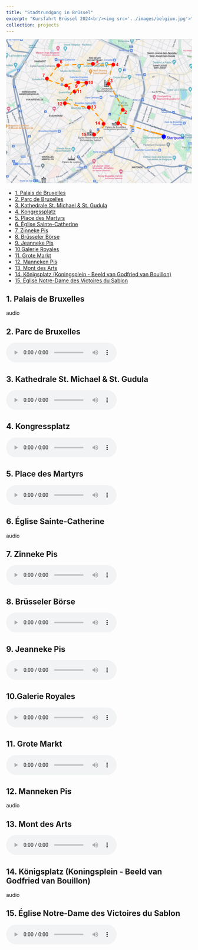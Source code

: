 ```yaml
---
title: "Stadtrundgang in Brüssel"
excerpt: "Kursfahrt Brüssel 2024<br/><img src='../images/belgium.jpg'>"
collection: projects
---
```


![Karte](/images/karte-bruessel.png)

- [1. Palais de Bruxelles](#1-palais-de-bruxelles)
- [2. Parc de Bruxelles](#2-parc-de-bruxelles)
- [3. Kathedrale St. Michael \& St. Gudula](#3-kathedrale-st-michael--st-gudula)
- [4. Kongressplatz](#4-kongressplatz)
- [5. Place des Martyrs](#5-place-des-martyrs)
- [6. Église Sainte-Catherine](#6-église-sainte-catherine)
- [7. Zinneke Pis](#7-zinneke-pis)
- [8. Brüsseler Börse](#8-brüsseler-börse)
- [9. Jeanneke Pis](#9-jeanneke-pis)
- [10.Galerie Royales](#10galerie-royales)
- [11. Grote Markt](#11-grote-markt)
- [12. Manneken Pis](#12-manneken-pis)
- [13. Mont des Arts](#13-mont-des-arts)
- [14. Königsplatz (Koningsplein - Beeld van Godfried van Bouillon)](#14-königsplatz-koningsplein---beeld-van-godfried-van-bouillon)
- [15. Église Notre-Dame des Victoires du Sablon](#15-église-notre-dame-des-victoires-du-sablon)


## 1. Palais de Bruxelles

audio

## 2. Parc de Bruxelles

<audio controls src="/assets/audio/parcBrussel.m4a"></audio>

## 3. Kathedrale St. Michael & St. Gudula

<audio controls src="/assets/audio/kathedrale.mp4"></audio>

## 4. Kongressplatz

<audio controls src="/assets/audio/kongressplatz.m4a"></audio>

## 5. Place des Martyrs

<audio controls src="/assets/audio/placeMartyrs.m4a"></audio>

## 6. Église Sainte-Catherine

audio

## 7. Zinneke Pis

<audio controls src="/assets/audio/zinnekepis.m4a"></audio>

## 8. Brüsseler Börse

<audio controls src="/assets/audio/boerse.mp4"></audio>

## 9. Jeanneke Pis

<audio controls src="/assets/audio/jannekepis.m4a"></audio>

## 10.Galerie Royales

<audio controls src="/assets/audio/galeriesroyales.m4a"></audio>

## 11. Grote Markt

<audio controls src="/assets/audio/groteMarkt.m4a"></audio>

## 12. Manneken Pis

audio

## 13. Mont des Arts

<audio controls src="/assets/audio/kunstberg.mp4"></audio>

## 14. Königsplatz (Koningsplein - Beeld van Godfried van Bouillon)

audio

## 15. Église Notre-Dame des Victoires du Sablon

<audio controls src="/assets/audio/églisenotredame.m4a"></audio>